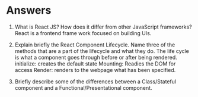 # Answers

1.  What is React JS? How does it differ from other JavaScript frameworks?
    React is a frontend frame work focused on building UIs.

2.  Explain briefly the React Component Lifecycle. Name three of the methods that are a part of the lifecycle and what they do.
    The life cycle is what a component goes through before or after being rendered.
    initialize: creates the default state
    Mounting: Readies the DOM for access
    Render: renders to the webpage what has been specified.

3.  Briefly describe some of the differences between a Class/Stateful component and a Functional/Presentational component.
